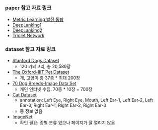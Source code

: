 ### paper 참고 자료 링크

- [Metric Learning 발전 동향](https://blog.est.ai/2020/02/%EB%A9%94%ED%8A%B8%EB%A6%AD%EB%9F%AC%EB%8B%9D-%EA%B8%B0%EB%B0%98-%EC%95%88%EA%B2%BD-%EA%B2%80%EC%83%89-%EC%84%9C%EB%B9%84%EC%8A%A4-%EA%B0%9C%EB%B0%9C%EA%B8%B02/)
- [DeepLanking1](https://umbum.dev/262)
- [DeepLanking2](https://you359.github.io/meta%20learning/DeepRanking/)
- [Triplet Network](https://m.blog.naver.com/PostView.nhn?blogId=4u_olion&logNo=221478534498&proxyReferer=https:%2F%2Fwww.google.com%2F)



### dataset 참고 자료 링크
- [Stanford Dogs Dataset](http://vision.stanford.edu/aditya86/ImageNetDogs/main.html)
  - 120 카테고리, 총 20,580장
- [The Oxford-IIIT Pet Dataset](https://www.robots.ox.ac.uk/~vgg/data/pets/)
  - 개, 고양이 총 37종 * 최대 200장
- [70 Dog Breeds-Image Data Set](https://www.kaggle.com/gpiosenka/70-dog-breedsimage-data-set?)
  - 개인 인터넷 수집. 70종 * 10장 = 700장
- [Cat Dataset](https://www.kaggle.com/crawford/cat-dataset)
  - annotation: Left Eye, Right Eye, Mouth, Left Ear-1, Left Ear-2, Left Ear-3, Right Ear-1, Right Ear-2, Right Ear-3
  - 종 정보 없음
- [ImageNet](http://image-net.org/synset?wnid=n02121808)
  - 확인 필요: 종별 분류 있으나 페이지가 잘 열리지 않음
